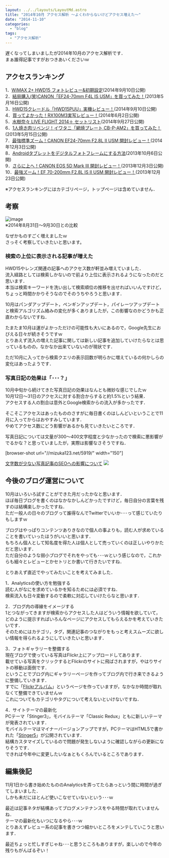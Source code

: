 ```yaml
---
layout: ../../layouts/LayoutMd.astro
title: "2014年10月 アクセス解析 ～よくわからないけどアクセス増えた～"
date: "2014-11-10"
categories: 
  - "blog"
tags: 
  - "アクセス解析"
---
```


遅くなってしまいましたが2014年10月のアクセス解析です．  
まぁ誰得記事ですがおつきあいくださいｗ

## アクセスランキング

1．[WiMAX 2+ HWD15 フォトレビュー&初期設定](//mizuka123.net/5871/)(2014年9月10日公開)  
2．[結局購入(笑)CANON「EF24-70mm F4L IS USM」を買ってみた！](//mizuka123.net/3583/)(2013年5月16日公開)  
3．[HWD15クレードル「HWD15PUU」実機レビュー！](//mizuka123.net/5883/)(2014年9月10日公開)  
4．[買ってよかった！RX100M3実写レビュー！](//mizuka123.net/5646/)(2014年6月2日公開)  
5．[水樹奈々 LIVE FLIGHT 2014＋ セットリスト](//mizuka123.net/5889/)(2014年9月27日公開)  
6．[1人焼き肉リベンジ！イワタニ「網焼プレート CB-P-AM2」を買ってみた！](//mizuka123.net/3557/)(2013年5月15日公開)  
7．[最強標準ズーム！CANON EF24-70mm F2.8L II USM 開封レビュー！](//mizuka123.net/4905/)(2014年12月3日公開)  
8．[Androidタブレットをデジタルフォトフレームにする方法](//mizuka123.net/4220/)(2013年10月6日公開)  
9．[さらに上へ！CANON EOS 5D Mark III 開封レビュー！](//mizuka123.net/4900/)(2013年12月3日公開)  
10．[最強ズーム！EF 70-200mm F2.8L IS II USM 開封レビュー！](//mizuka123.net/5056/)(2013年12月23日公開)

※アクセスランキングにはカテゴリページ，トップページは含めていません．

## 考察

![image](images/image.png "image")  
※2014年8月31日～9月30日との比較

なぜかものすごく増えましたｗ  
さっそく考察していきたいと思います。

### 検索の上位に表示される記事が増えた

HWD15やレンズ関連の記事へのアクセス数が軒並み増えていました．  
流入経路としては検索しかないので前より上位に表示されるようになったのだと思います．  
本当は検索キーワードを洗い出して検索順位の推移を出せればいいんですけど，ちょっと時間かかりそうなのでそのうちやろうと思います．

10月はパンダアップデート，ペンギンアップデート，パイレーツアップデートと検索アルゴリズム絡みの変化が多くありましたが，この影響なのかどうかも正直わからないですね．

たまたま10月は運がよかっただけの可能性も大いにあるので，Google先生におびえる日々が続きそうですｗ  
とりあえず流入の増えた記事に関しては新しい記事を追加していけたらなとは思っているものの，なかなか出来ていないのが現状です．

ただ10月に入ってから検索クエリの表示回数が明らかに増えているの何かしらの変化はあったようです．

### 写真日記の効果は「･･･？」

10月中旬から続けてきた写真日記の効果はなんとも微妙な感じでしたｗ  
10月12日～31日のアクセスに対する割合からすると約1.5%という結果．  
アクセスする人の割合は意外とGoogle検索からの流入が多かったです．

そこそこアクセスはあったもののさすがに毎日書くのはしんどいということで11月に入ってからはおやすみしています．  
やめてアクセス数にどう影響があるかも見ていきたいところです．

写真日記については文量が300～400文字程度と少なかったので検索に悪影響がでるかな？と思っていましたが，実際は影響なさそうですね．

\[browser-shot url="//mizuka123.net/5919/" width="150"\]

[文字数が少ない写真記事のSEOへの影響について](//mizuka123.net/5919/) [![](http://b.hatena.ne.jp/entry/image///mizuka123.net/5919/)](http://b.hatena.ne.jp/entry///mizuka123.net/5919/)

## 今後のブログ運営について

10月はいろいろ試すことができた月だったかなと思います．  
ほぼ毎日ブログを書くのはなかなかしんどかったですけど，毎日自分の言葉を残すのは結構楽しかったですね．  
ただ一般人の日々のブログって誰得なんでTwitterでいいか･･･って感じていたりもしますｗ

ブログはやっぱりコンテンツありきなので個人の事よりも，読む人が求めていることを書いていったほうがいいと思います．  
もちろん個人として知名度を得た人は個人として売っていくのは正しいやりかただと思います．  
ただ自分のような弱小ブログでそれをやっても･･･ｗという感じなので，これからも細々とレビューとかセトリとか書いて行きたいですね．

とりあえず直近でやってみたいことを考えてみました．

1．Analyticsの使い方を勉強する  
読む人がなにを求めているかを知るためには必須ですね．  
検索流入も日々変動するので柔軟に対応していけたらなと思います．

2．ブログ内の導線をイメージする  
1とつながってきますが検索からアクセスした人はどういう情報を欲していて，どのように提示すればいろんなページにアクセスしてもらえるかを考えていきたいです．  
そのためにはカテゴリ，タグ，関連記事のつながりをもっと考えスムーズに欲しい情報を得られるようにしていきたいと思います．

3．フォトギャラリーを整備する  
現在ブログで使っている写真はFlickr上にアップロードしてあります．  
載せている写真をクリックするとFlickrのサイトに飛ばされますが，やはりサイトの移動は面倒です．  
ということでブログ内にギャラリーページを作ってブログ内で行き来できるように整備していきます．  
すでに「[Flickrアルバム](//mizuka123.net/photoalbum/)」というページを作っていますが，なかなか時間が取れなくて整備できていませんｗ  
これについてもカテゴリやタグについて考えないといけないですね．

4．サイトテーマの最新化  
PCテーマ「Stinger3」，モバイルテーマ「Classic Redux」ともに新しいテーマが発表されています．  
モバイルテーマはマイナーバージョンアップですが，PCテーマはHTML5で書かれた「[Stinger5](http://wp-fun.com/)」が公開されています．  
結構カスタマイズしているので問題が発生しないように確認しながらの更新になりそうです．  
できれば今年中に変更したいなぁともくろんでいるところであります．

## 編集後記

11月1日から書き始めたもののAnalyticsを弄ってたらあっという間に時間が過ぎてしまいました．  
しかも未だにほとんど使いこなせていないという･･･ｗ

最近は記事ネタが結構あってブログメンテナンスをやる時間が取れていませんね．  
テーマの最新化もいつになるやら･･･ｗ  
とりあえずレビュー系の記事を書きつつ細かいところをメンテしていこうと思います．

最近ちょっと忙しすぎじゃね･･･と思うところもありますが，楽しいので今年の残りもがんばるぞい！
